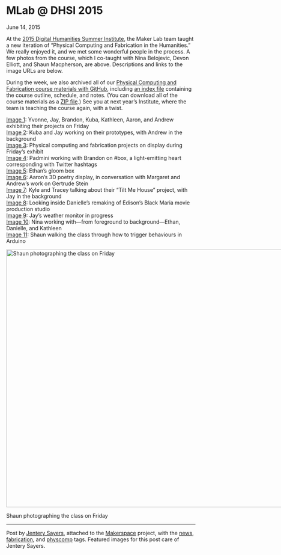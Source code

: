# MLab @ DHSI 2015

June 14, 2015
<p>At the <a href="http://dhsi.org/archive.php" target="_blank">2015 Digital Humanities Summer Institute</a>, the Maker Lab team taught a new iteration of &#8220;Physical Computing and Fabrication in the Humanities.&#8221; We really enjoyed it, and we met some wonderful people in the process. A few photos from the course, which I co-taught with Nina Belojevic, Devon Elliott, and Shaun Macpherson, are above. Descriptions and links to the image URLs are below.</p>
<p>During the week, we also archived all of our <a href="https://github.com/uvicmakerlab/dhsi2015" target="_blank">Physical Computing and Fabrication course materials with GitHub</a>, including <a href="https://github.com/uvicmakerlab/dhsi2015/blob/master/index.md" target="_blank">an index file</a> containing the course outline, schedule, and notes. (You can download all of the course materials as a <a href="https://github.com/uvicmakerlab/dhsi2015/archive/master.zip" target="_blank">ZIP file</a>.) See you at next year’s Institute, where the team is teaching the course again, with a twist.</p>
<p><a href="http://maker.uvic.ca/wp-content/uploads/2015/06/10Show.jpg" target="_blank">Image 1</a>: Yvonne, Jay, Brandon, Kuba, Kathleen, Aaron, and Andrew exhibiting their projects on Friday<br />
<a href="http://maker.uvic.ca/wp-content/uploads/2015/06/12KubaJay.jpg" target="_blank">Image 2</a>: Kuba and Jay working on their prototypes, with Andrew in the background<br />
<a href="http://maker.uvic.ca/wp-content/uploads/2015/06/9Display.jpg" target="_blank">Image 3</a>: Physical computing and fabrication projects on display during Friday&#8217;s exhibit<br />
<a href="http://maker.uvic.ca/wp-content/uploads/2015/06/7Padmini.jpg" target="_blank">Image 4</a>: Padmini working with Brandon on #box, a light-emitting heart corresponding with Twitter hashtags<br />
<a href="http://maker.uvic.ca/wp-content/uploads/2015/06/6Ethan.jpg" target="_blank">Image 5</a>: Ethan&#8217;s gloom box<br />
<a href="http://maker.uvic.ca/wp-content/uploads/2015/06/5Aaron.jpg" target="_blank">Image 6</a>: Aaron&#8217;s 3D poetry display, in conversation with Margaret and Andrew&#8217;s work on Gertrude Stein<br />
<a href="http://maker.uvic.ca/wp-content/uploads/2015/06/8KyleTracey.jpg" target="_blank">Image 7</a>: Kyle and Tracey talking about their &#8220;Tilt Me House&#8221; project, with Jay in the background<br />
<a href="http://maker.uvic.ca/wp-content/uploads/2015/06/4Danielle.jpg" target="_blank">Image 8</a>: Looking inside Danielle&#8217;s remaking of Edison&#8217;s Black Maria movie production studio<br />
<a href="http://maker.uvic.ca/wp-content/uploads/2015/06/3Jay.jpg" target="_blank">Image 9</a>: Jay&#8217;s weather monitor in progress<br />
<a href="http://maker.uvic.ca/wp-content/uploads/2015/06/1NinaEthanKathleenDanielle.jpg" target="_blank">Image 10</a>: Nina working with&#8212;from foreground to background&#8212;Ethan, Danielle, and Kathleen<br />
<a href="http://maker.uvic.ca/wp-content/uploads/2015/06/2Shaun.jpg" target="_blank">Image 11</a>: Shaun walking the class through how to trigger behaviours in Arduino</p>
<div id="shaun" style="width: 1160px" class="wp-caption alignnone"><a href="http://maker.uvic.ca/wp-content/uploads/2015/06/11Shaun.jpg"><img class="size-full wp-image" src="http://maker.uvic.ca/wp-content/uploads/2015/06/11Shaun.jpg" alt="Shaun photographing the class on Friday" width="1150" height="686" /></a><p class="wp-caption-text">Shaun photographing the class on Friday</p></div>
<hr />
<p>Post by <a title="learn more" href="http://maker.uvic.ca/author/admin">Jentery Sayers</a>, attached to the <a title="learn more" href="http://maker.uvic.ca/category/makerspace/">Makerspace</a> project, with the <a title="learn more" href="http://maker.uvic.ca/tag/news/">news</a>, <a title="learn more" href="http://maker.uvic.ca/tag/fabrication/">fabrication</a>, and <a title="learn more" href="http://maker.uvic.ca/tag/physcomp">physcomp</a> tags. Featured images for this post care of Jentery Sayers.</p>
